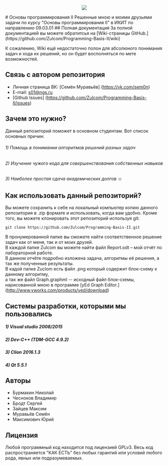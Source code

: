 <p align="center"><img src="https://pp.vk.me/c636319/v636319291/fda8/I5tN7O_iiPg.jpg"></p>
# Основы программирования II
Решенные мною и моими друзьями задачи по курсу "Основы программирования II" в ИКИТ по направлению 09.03.01
## Полная документация
За полной документацией вы можете обратитсья на [Wiki-страницы GitHub.](https://github.com/Zulcom/Programming-Basis-II/wiki)

К сожалению, Wiki ещё недостаточно полон для абсолюного понимания задач и хода их решений, но он будет восполняться по мете возможностей.
## Связь с автором репозитория
-  Личная страница ВК: [Семён Муравьёв] (https://vk.com/sem0n)
-  E-mail: s01@ngs.ru
-  [Github Issues] (https://github.com/Zulcom/Programming-Basis-II/issues)

## Зачем это нужно?
Данный репозиторий поможет в основном студентам. Вот список основных причин:</br>
###### 1) Помощь в понимании алгоритмов решений разных задач</br>
###### 2) Изучение чужого кода для совершенствования собственных навыков</br>
###### 3) Наиболее простая сдача академических долгов ☺</br>
## Как использовать данный репозиторий?
Вы можете сохранить к себе на локальный компьютер копию данного репозитория в .zip формате и использовать, 
когда вам удобно. Кроме того, вы можете клонировать этот репозиторий используя git:
```
git clone https://github.com/Zulcom/Programming-Basis-II.git
```
В пронумерованной папке вы сможете найти соответственное решение задач как от меня, так и от моих друзей.</br>
В каждой папке Zulcom вы можете найти файл Report.odt – мой отчёт по лабораторной работе.</br>
В данном отчёте подробно изложена задача, алгоритмы её решения, а так же полученные результаты.</br>
В кадой папке Zuclom есть файл .png который содержит блок-схему к данному алгоритму,</br>
а так же файл Graph.graphml -- исходный файл блок-схемы, нарисованной мною в программе [yEd Graph Editor.] (http://www.yworks.com/products/yed/download)
## Системы разработки, которыми мы пользовались
##### 1) Visual studio 2008/2015
##### 2) Dev-C++ (TDM-GCC 4.9.2)
##### 3) Clion 2016.1.3
##### 4) Qt 5.5.1
## Авторы
- Бурмакин Николай
- Чесноков Владимир
- Бродт Сергей
- Зайцев Максим
- Муравьёв Семён
- Максимович Юрий

## Лицензия
Любой программный код находится под лицензией GPLv3.
Весь код распространяется "КАК ЕСТЬ" без любых гарантий или условий любого рода, явных или подразумеваемых.
